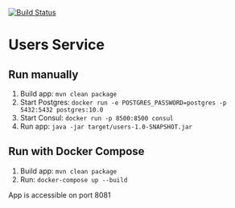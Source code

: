 [![Build Status](https://travis-ci.org/fri-riders/users.svg?branch=master)](https://travis-ci.org/fri-riders/users)
# Users Service
## Run manually
1. Build app: `mvn clean package`
1. Start Postgres: `docker run -e POSTGRES_PASSWORD=postgres -p 5432:5432 postgres:10.0`
1. Start Consul: `docker run -p 8500:8500 consul`
1. Run app: `java -jar target/users-1.0-SNAPSHOT.jar`

## Run with Docker Compose
1. Build app: `mvn clean package`
1. Run: `docker-compose up --build`

App is accessible on port 8081
